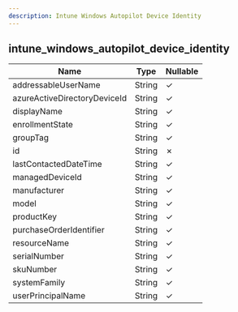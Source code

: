 ```yaml
---
description: Intune Windows Autopilot Device Identity
---
```

intune_windows_autopilot_device_identity
----------------------------------------

| **Name**                     | **Type** | **Nullable** |
| ---------------------------- | -------- | ------------ |
| addressableUserName          | String   | &check;      |
| azureActiveDirectoryDeviceId | String   | &check;      |
| displayName                  | String   | &check;      |
| enrollmentState              | String   | &check;      |
| groupTag                     | String   | &check;      |
| id                           | String   | &cross;      |
| lastContactedDateTime        | String   | &check;      |
| managedDeviceId              | String   | &check;      |
| manufacturer                 | String   | &check;      |
| model                        | String   | &check;      |
| productKey                   | String   | &check;      |
| purchaseOrderIdentifier      | String   | &check;      |
| resourceName                 | String   | &check;      |
| serialNumber                 | String   | &check;      |
| skuNumber                    | String   | &check;      |
| systemFamily                 | String   | &check;      |
| userPrincipalName            | String   | &check;      |
